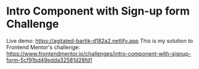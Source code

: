 # Intro Component with Sign-up form Challenge 
Live demo: https://agitated-bartik-d182a2.netlify.app
This is my solution to Frontend Mentor's challenge: https://www.frontendmentor.io/challenges/intro-component-with-signup-form-5cf91bd49edda32581d28fd1
